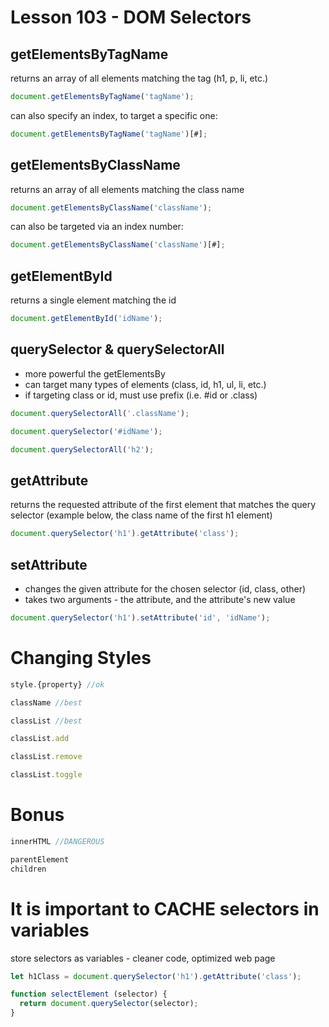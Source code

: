 # Lesson 103 - DOM Selectors

## getElementsByTagName

returns an array of all elements matching the tag (h1, p, li, etc.)

```javascript
document.getElementsByTagName('tagName');
```
can also specify an index, to target a specific one:

```javascript
document.getElementsByTagName('tagName')[#];
```


## getElementsByClassName
returns an array of all elements matching the class name
```javascript
document.getElementsByClassName('className');
```

can also be targeted via an index number:
```javascript
document.getElementsByClassName('className')[#];
```

## getElementById
returns a single element matching the id
```javascript
document.getElementById('idName');
```

## querySelector & querySelectorAll
- more powerful the getElementsBy
- can target many types of elements (class, id, h1, ul, li, etc.)
- if targeting class or id, must use prefix (i.e. #id or .class)
```javascript
document.querySelectorAll('.className'); 

document.querySelector('#idName');

document.querySelectorAll('h2');
```

## getAttribute
returns the requested attribute of the first element that matches the query selector (example below, the class name of the first h1 element)
```javascript
document.querySelector('h1').getAttribute('class');
```

## setAttribute
- changes the given attribute for the chosen selector (id, class, other)
- takes two arguments - the attribute, and the attribute's new value

```javascript
document.querySelector('h1').setAttribute('id', 'idName');
```

# Changing Styles
```javascript
style.{property} //ok

className //best

classList //best

classList.add

classList.remove

classList.toggle
```
# Bonus
```javascript
innerHTML //DANGEROUS
```

```javascript
parentElement
children
```

# It is important to CACHE selectors in variables
store selectors as variables - cleaner code, optimized web page
```javascript
let h1Class = document.querySelector('h1').getAttribute('class');
```
```javascript
function selectElement (selector) {
  return document.querySelector(selector);
}
```
